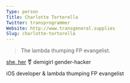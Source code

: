 ```yaml
---
Type: person
Title: Charlotte Tortorella
Twitter: transprogrammer
Website: http://www.transgeneral.supplies
Slug: charlotte-tortorella
---
```


> The lambda thumping FP evangelist.

[she, her](http://my.pronoun.is/she/her) ⚧ demigirl gender-hacker

iOS developer & lambda thumping FP evangelist

